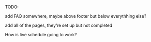 ﻿TODO:

add FAQ somewhere, maybe above footer but below everythhing else?

add all of the pages, they're set up but not completed

How is live schedule going to work?